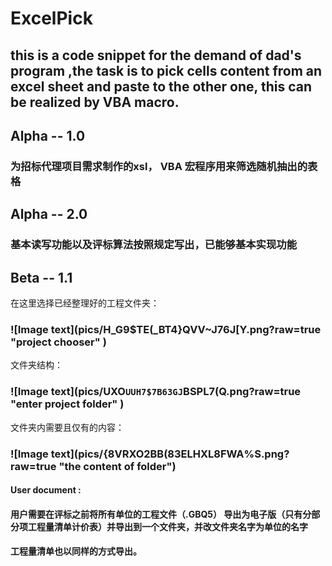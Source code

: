 # ExcelPick
## this is a code snippet for the demand of dad's program ,the task is to pick cells content from an excel sheet and paste to the other one, this can be realized by VBA macro.

## Alpha -- 1.0
### 为招标代理项目需求制作的xsl， VBA 宏程序用来筛选随机抽出的表格
## Alpha -- 2.0
### 基本读写功能以及评标算法按照规定写出，已能够基本实现功能
## Beta -- 1.1
在这里选择已经整理好的工程文件夹：
### ![Image text](pics/H_G9$TE(_BT4}QVV~J76J[Y.png?raw=true "project chooser" )
文件夹结构：
### ![Image text](pics/UXO`UUH7$7B63GJ`BSPL7(Q.png?raw=true "enter project folder" )
文件夹内需要且仅有的内容：
### ![Image text](pics/{8VRXO2BB(83ELHXL8FWA%S.png?raw=true "the content of folder")


#### User document : 
#### 用户需要在评标之前将所有单位的工程文件（.GBQ5） 导出为电子版（只有分部分项工程量清单计价表）并导出到一个文件夹，并改文件夹名字为单位的名字
#### 工程量清单也以同样的方式导出。



